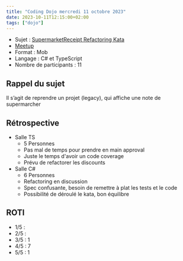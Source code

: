 ```yaml
---
title: "Coding Dojo mercredi 11 octobre 2023"
date: 2023-10-11T12:15:00+02:00
tags: ["dojo"]
---
```


- Sujet : [SupermarketReceipt Refactoring Kata](https://github.com/emilybache/SupermarketReceipt-Refactoring-Kata)
- [Meetup](https://www.meetup.com/fr-FR/software-craftsmanship-lyon/events/296168056/)
- Format : Mob
- Langage : C# et TypeScript
- Nombre de participants : 11


## Rappel du sujet

Il s’agit de reprendre un projet (legacy), qui affiche une note de supermarcher

## Rétrospective

- Salle TS
  - 5 Personnes
  - Pas mal de temps pour prendre en main approval
  - Juste le temps d'avoir un code coverage
  - Prévu de refactorer les discounts
- Salle C#
  - 6 Personnes
  - Refactoring en discussion
  - Spec confusante, besoin de remettre à plat les tests et le code
  - Possibilité de déroulé le kata, bon équilibre

## ROTI

- 1/5 : 
- 2/5 : 
- 3/5 : 1
- 4/5 : 7
- 5/5 : 1
